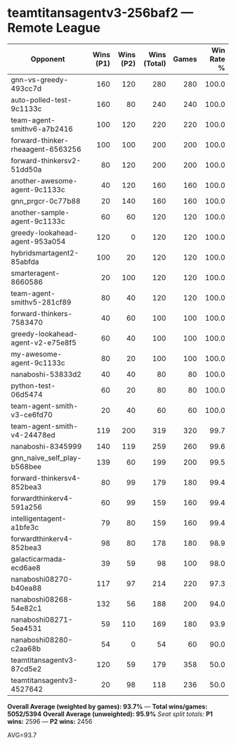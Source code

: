 # teamtitansagentv3-256baf2 — Remote League

| Opponent | Wins (P1) | Wins (P2) | Wins (Total) | Games | Win Rate % |
|---|---:|---:|---:|---:|---:|
| gnn-vs-greedy-493cc7d | 160 | 120 | 280 | 280 | 100.0 |
| auto-polled-test-9c1133c | 160 | 80 | 240 | 240 | 100.0 |
| team-agent-smithv6-a7b2416 | 100 | 120 | 220 | 220 | 100.0 |
| forward-thinker-rheaagent-6563256 | 100 | 100 | 200 | 200 | 100.0 |
| forward-thinkersv2-51dd50a | 80 | 120 | 200 | 200 | 100.0 |
| another-awesome-agent-9c1133c | 40 | 120 | 160 | 160 | 100.0 |
| gnn_prgcr-0c77b88 | 20 | 140 | 160 | 160 | 100.0 |
| another-sample-agent-9c1133c | 60 | 60 | 120 | 120 | 100.0 |
| greedy-lookahead-agent-953a054 | 120 | 0 | 120 | 120 | 100.0 |
| hybridsmartagent2-85abfda | 100 | 20 | 120 | 120 | 100.0 |
| smarteragent-8660586 | 20 | 100 | 120 | 120 | 100.0 |
| team-agent-smithv5-281cf89 | 80 | 40 | 120 | 120 | 100.0 |
| forward-thinkers-7583470 | 40 | 60 | 100 | 100 | 100.0 |
| greedy-lookahead-agent-v2-e75e8f5 | 60 | 40 | 100 | 100 | 100.0 |
| my-awesome-agent-9c1133c | 80 | 20 | 100 | 100 | 100.0 |
| nanaboshi-53833d2 | 40 | 40 | 80 | 80 | 100.0 |
| python-test-06d5474 | 60 | 20 | 80 | 80 | 100.0 |
| team-agent-smith-v3-ce6fd70 | 20 | 40 | 60 | 60 | 100.0 |
| team-agent-smith-v4-24478ed | 119 | 200 | 319 | 320 | 99.7 |
| nanaboshi-8345999 | 140 | 119 | 259 | 260 | 99.6 |
| gnn_naive_self_play-b568bee | 139 | 60 | 199 | 200 | 99.5 |
| forward-thinkersv4-852bea3 | 80 | 99 | 179 | 180 | 99.4 |
| forwardthinkerv4-591a256 | 60 | 99 | 159 | 160 | 99.4 |
| intelligentagent-a1bfe3c | 79 | 80 | 159 | 160 | 99.4 |
| forwardthinkerv4-852bea3 | 98 | 80 | 178 | 180 | 98.9 |
| galacticarmada-ecd6ae8 | 39 | 59 | 98 | 100 | 98.0 |
| nanaboshi08270-b40ea88 | 117 | 97 | 214 | 220 | 97.3 |
| nanaboshi08268-54e82c1 | 132 | 56 | 188 | 200 | 94.0 |
| nanaboshi08271-5ea4531 | 59 | 110 | 169 | 180 | 93.9 |
| nanaboshi08280-c2aa68b | 54 | 0 | 54 | 60 | 90.0 |
| teamtitansagentv3-87cd5e2 | 120 | 59 | 179 | 358 | 50.0 |
| teamtitansagentv3-4527642 | 20 | 98 | 118 | 236 | 50.0 |

**Overall Average (weighted by games): 93.7%**  —  **Total wins/games: 5052/5394**
**Overall Average (unweighted): 95.9%**
_Seat split totals:_ **P1 wins:** 2596 — **P2 wins:** 2456

AVG=93.7
